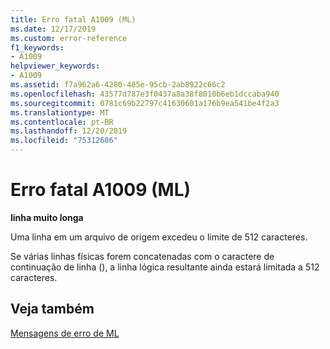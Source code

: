 ```yaml
---
title: Erro fatal A1009 (ML)
ms.date: 12/17/2019
ms.custom: error-reference
f1_keywords:
- A1009
helpviewer_keywords:
- A1009
ms.assetid: f7a962a6-4280-485e-95cb-2ab8922c66c2
ms.openlocfilehash: 43577d787e3f0437a8a38f8010b6eb1dccaba940
ms.sourcegitcommit: 0781c69b22797c41630601a176b9ea541be4f2a3
ms.translationtype: MT
ms.contentlocale: pt-BR
ms.lasthandoff: 12/20/2019
ms.locfileid: "75312606"
---
```

# <a name="ml-fatal-error-a1009"></a>Erro fatal A1009 (ML)

**linha muito longa**

Uma linha em um arquivo de origem excedeu o limite de 512 caracteres.

Se várias linhas físicas forem concatenadas com o caractere de continuação de linha (\), a linha lógica resultante ainda estará limitada a 512 caracteres.

## <a name="see-also"></a>Veja também

[Mensagens de erro de ML](ml-error-messages.md)
